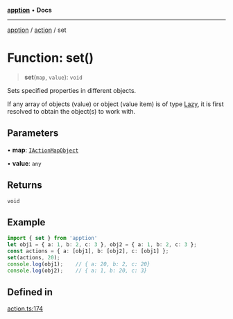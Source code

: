 [**apption**](../../README.md) • **Docs**

***

[apption](../../modules.md) / [action](../README.md) / set

# Function: set()

> **set**(`map`, `value`): `void`

Sets specified properties in different objects.

If any array of objects (value) or object (value item) is of type [Lazy](../classes/Lazy.md), it is first resolved to obtain the 
object(s) to work with.

## Parameters

• **map**: [`IActionMapObject`](../type-aliases/IActionMapObject.md)

• **value**: `any`

## Returns

`void`

## Example

```ts
import { set } from 'apption'
let obj1 = { a: 1, b: 2, c: 3 }, obj2 = { a: 1, b: 2, c: 3 };
const actions = { a: [obj1], b: [obj2], c: [obj1] };
set(actions, 20);
console.log(obj1);    // { a: 20, b: 2, c: 20}
console.log(obj2);    // { a: 1, b: 20, c: 3}
```

## Defined in

[action.ts:174](https://github.com/mksunny1/apption/blob/7303acd5ad264aa235c8c110ccb0c2efbc2d008c/src/action.ts#L174)

